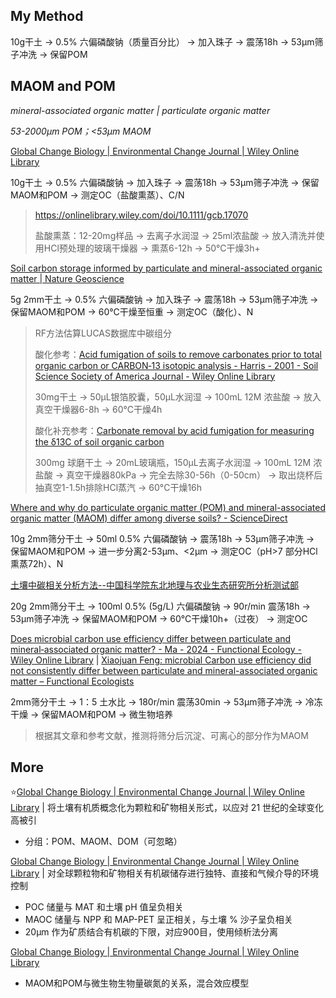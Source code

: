 
## My Method

10g干土 → 0.5% 六偏磷酸钠（质量百分比） → 加入珠子 → 震荡18h → 53μm筛子冲洗 → 保留POM

## MAOM and POM

*mineral-associated organic matter | particulate organic matter* 

*53-2000μm POM；<53μm MAOM*

[Global Change Biology | Environmental Change Journal | Wiley Online Library](https://onlinelibrary.wiley.com/doi/10.1111/gcb.17070)

10g干土 → 0.5% 六偏磷酸钠 → 加入珠子 → 震荡18h → 53μm筛子冲洗 → 保留MAOM和POM → 测定OC（盐酸熏蒸）、C/N

> https://onlinelibrary.wiley.com/doi/10.1111/gcb.17070
> 
> 盐酸熏蒸：12-20mg样品 → 去离子水润湿 → 25ml浓盐酸 → 放入清洗并使用HCl预处理的玻璃干燥器 → 熏蒸6-12h → 50°C干燥3h+

[Soil carbon storage informed by particulate and mineral-associated organic matter | Nature Geoscience](https://www.nature.com/articles/s41561-019-0484-6)

5g 2mm干土 → 0.5% 六偏磷酸钠 → 加入珠子 → 震荡18h → 53μm筛子冲洗 → 保留MAOM和POM → 60°C干燥至恒重 → 测定OC（酸化）、N 

> RF方法估算LUCAS数据库中碳组分
>
> 酸化参考：[Acid fumigation of soils to remove carbonates prior to total organic carbon or CARBON‐13 isotopic analysis - Harris - 2001 - Soil Science Society of America Journal - Wiley Online Library](https://doi.org/10.2136/sssaj2001.1853)
>
> 30mg干土 →  50μL银箔胶囊，50μL水润湿 → 100mL 12M 浓盐酸 → 放入真空干燥器6-8h → 60°C干燥4h
>
> 酸化补充参考：[Carbonate removal by acid fumigation for measuring the δ13C of soil organic carbon](https://cdnsciencepub.com/doi/full/10.4141/cjss10066)
>
> 300mg 球磨干土 → 20mL玻璃瓶，150μL去离子水润湿 → 100mL 12M 浓盐酸 → 真空干燥器80kPa → 完全去除30-56h（0-50cm） → 取出烧杯后抽真空1-1.5h排除HCl蒸汽 → 60°C干燥16h

[Where and why do particulate organic matter (POM) and mineral-associated organic matter (MAOM) differ among diverse soils? - ScienceDirect](https://www.sciencedirect.com/science/article/pii/S0038071722002139?via%3Dihub)

10g 2mm筛分干土 → 50ml 0.5% 六偏磷酸钠 → 震荡18h → 53μm筛子冲洗 → 保留MAOM和POM → 进一步分离2-53μm、<2μm → 测定OC（pH>7 部分HCl熏蒸72h）、N

[土壤中碳相关分析方法--中国科学院东北地理与农业生态研究所分析测试部](https://neigae.cas.cn/fxcs/fwzn/202405/t20240516_7163436.html)

20g 2mm筛分干土 → 100ml 0.5% (5g/L) 六偏磷酸钠 → 90r/min 震荡18h → 53μm筛子冲洗 → 保留MAOM和POM → 60°C干燥10h+（过夜） → 测定OC

[Does microbial carbon use efficiency differ between particulate and mineral‐associated organic matter? - Ma - 2024 - Functional Ecology - Wiley Online Library](https://besjournals.onlinelibrary.wiley.com/doi/10.1111/1365-2435.14569) | [Xiaojuan Feng: microbial Carbon use efficiency did not consistently differ between particulate and mineral-associated organic matter – Functional Ecologists](https://functionalecologists.com/2024/08/01/xiaojuan-feng-microbial-carbon-use-efficiency-did-not-consistently-differ-between-particulate-and-mineral-associated-organic-matter/)

2mm筛分干土 → 1：5 土水比 → 180r/min 震荡30min → 53μm筛子冲洗 → 冷冻干燥 → 保留MAOM和POM → 微生物培养

> 根据其文章和参考文献，推测将筛分后沉淀、可离心的部分作为MAOM

## More

⭐[Global Change Biology | Environmental Change Journal | Wiley Online Library](https://onlinelibrary.wiley.com/doi/full/10.1111/gcb.14859) | 将土壤有机质概念化为颗粒和矿物相关形式，以应对 21 世纪的全球变化 高被引

- 分组：POM、MAOM、DOM（可忽略）

[Global Change Biology | Environmental Change Journal | Wiley Online Library](https://onlinelibrary.wiley.com/doi/10.1111/gcb.17080) | 对全球颗粒物和矿物相关有机碳储存进行独特、直接和气候介导的环境控制 

- POC 储量与 MAT 和土壤 pH 值呈负相关
- MAOC 储量与 NPP 和 MAP-PET 呈正相关，与土壤 % 沙子呈负相关
- 20μm 作为矿质结合有机碳的下限，对应900目，使用倾析法分离

[Global Change Biology | Environmental Change Journal | Wiley Online Library](https://onlinelibrary.wiley.com/doi/10.1111/gcb.17092)

- MAOM和POM与微生物生物量碳氮的关系，混合效应模型